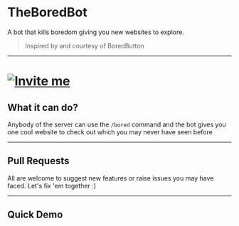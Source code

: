 # TheBoredBot

A bot that kills boredom giving you new websites to explore.

> Inspired by and courtesy of BoredButton

---

# [![Invite me](https://img.shields.io/static/v1?style=flat&logo=discord&logoColor=FFF&label=&message=Bored?%20Invite%20Me&color=7289DA)](https://discord.com/api/oauth2/authorize?client_id=955456643745845288&permissions=534723950656&scope=applications.commands%20bot)

## What it can do?

Anybody of the server can use the `/bored` command and the bot gives you one cool website to check out which you may never have seen before

---

## Pull Requests

All are welcome to suggest new features or raise issues you may have faced. Let's fix 'em together :)

---

## Quick Demo
